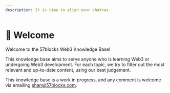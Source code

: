 ```yaml
---
description: It is time to align your chakras
---
```


# 🙌 Welcome

Welcome to the 57blocks Web3 Knowledge Base!

This knowledge base aims to serve anyone who is learning Web3 or undergoing Web3 development. For each topic, we try to filter out the most relevant and up-to-date content, using our best judgement.

This knowledge base is a work in progress, and any comment is welcome via emailing shan@57blocks.com.
